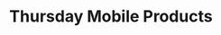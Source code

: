 ---
# This topic lives at
# https://digital.gov/topics/thursday-mobile-products

# Topic Title
title: "Thursday Mobile Products"

# description — keep it short and clear
summary: ""

# Weight
weight: 1

# For more information on managing topics,
# see https://github.com/GSA/digitalgov.gov/wiki/topics
---